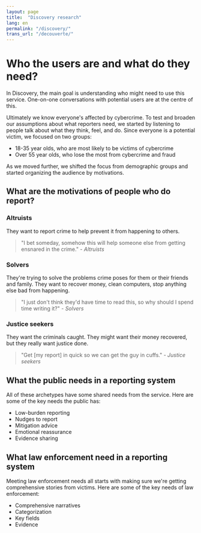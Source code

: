 ```yaml
---
layout: page
title:  "Discovery research"
lang: en
permalink: "/discovery/"
trans_url: "/decouverte/"
---
```


# Who the users are and what do they need?

In Discovery, the main goal is understanding who might need to use this service. One-on-one conversations with potential users are at the centre of this. 

Ultimately we know everyone's affected by cybercrime. To test and broaden our assumptions about what reporters need, we started by listening to people talk about what they think, feel, and do. Since everyone is a potential victim, we focused on two groups:
  - 18-35 year olds, who are most likely to be victims of cybercrime
  - Over 55 year olds, who lose the most from cybercrime and fraud
  
As we moved further, we shifted the focus from demographic groups and started organizing the audience by motivations.
 
## What are the motivations of people who do report?

### Altruists
They want to report crime to help prevent it from happening to others. 
> "I bet someday, somehow this will help someone else from getting ensnared in the crime."
*- Altruists*

### Solvers
They're trying to solve the problems crime poses for them or their friends and family. They want to recover money, clean computers, stop anything else bad from happening.
> "I just don't think they'd have time to read this, so why should I spend time writing it?"
*- Solvers*

### Justice seekers
They want the criminals caught. They might want their money recovered, but they really want justice done.
> "Get [my report] in quick so we can get the guy in cuffs."
*- Justice seekers*

## What the public needs in a reporting system 

All of these archetypes have some shared needs from the service. Here are some of the key needs the public has:
  - Low-burden reporting
  - Nudges to report
  - Mitigation advice
  - Emotional reassurance
  - Evidence sharing
  
## What law enforcement need in a reporting system

Meeting law enforcement needs all starts with making sure we're getting comprehensive stories from victims. Here are some of the key needs of law enforcement:
  - Comprehensive narratives
  - Categorization
  - Key fields
  - Evidence
  
